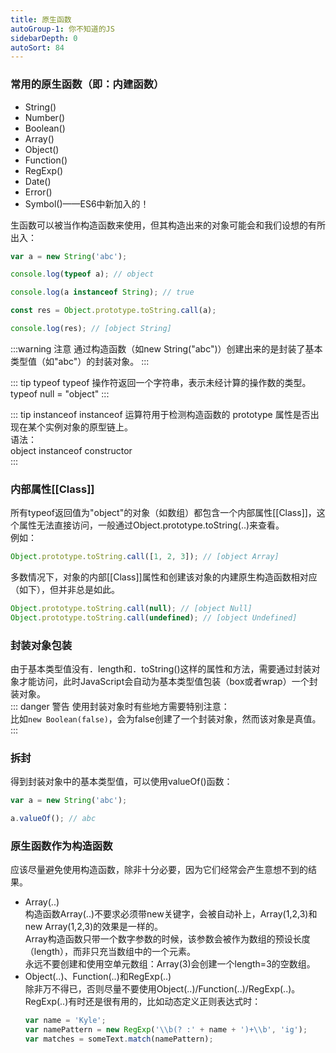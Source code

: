 ```yaml
---
title: 原生函数
autoGroup-1: 你不知道的JS
sidebarDepth: 0
autoSort: 84
---
```


### 常用的原生函数（即：内建函数）
- String()
- Number()
- Boolean()
- Array()
- Object()
- Function()
- RegExp()
- Date()
- Error()
- Symbol()——ES6中新加入的！

生函数可以被当作构造函数来使用，但其构造出来的对象可能会和我们设想的有所出入：  
```js
var a = new String('abc');

console.log(typeof a); // object

console.log(a instanceof String); // true

const res = Object.prototype.toString.call(a);

console.log(res); // [object String]
```
:::warning 注意
通过构造函数（如new String("abc")）创建出来的是封装了基本类型值（如"abc"）的封装对象。
:::

::: tip typeof
typeof 操作符返回一个字符串，表示未经计算的操作数的类型。  
typeof null = "object"
:::

::: tip instanceof
instanceof 运算符用于检测构造函数的 prototype 属性是否出现在某个实例对象的原型链上。  
语法：  
object instanceof constructor  
:::

### 内部属性[[Class]]
所有typeof返回值为"object"的对象（如数组）都包含一个内部属性[[Class]]，这个属性无法直接访问，一般通过Object.prototype.toString(..)来查看。  
例如：  
```js
Object.prototype.toString.call([1, 2, 3]); // [object Array]
```

多数情况下，对象的内部[[Class]]属性和创建该对象的内建原生构造函数相对应（如下），但并非总是如此。  
```js
Object.prototype.toString.call(null); // [object Null]
Object.prototype.toString.call(undefined); // [object Undefined]
```

### 封装对象包装
由于基本类型值没有．length和．toString()这样的属性和方法，需要通过封装对象才能访问，此时JavaScript会自动为基本类型值包装（box或者wrap）一个封装对象。  
::: danger 警告
使用封装对象时有些地方需要特别注意：  
比如`new Boolean(false)`，会为false创建了一个封装对象，然而该对象是真值。  
:::

### 拆封 
得到封装对象中的基本类型值，可以使用valueOf()函数：  
```js
var a = new String('abc');

a.valueOf(); // abc
```

### 原生函数作为构造函数
应该尽量避免使用构造函数，除非十分必要，因为它们经常会产生意想不到的结果。  
- Array(..)  
  构造函数Array(..)不要求必须带new关键字，会被自动补上，Array(1,2,3)和new Array(1,2,3)的效果是一样的。  
  Array构造函数只带一个数字参数的时候，该参数会被作为数组的预设长度（length），而非只充当数组中的一个元素。  
  永远不要创建和使用空单元数组：Array(3)会创建一个length=3的空数组。
- Object(..)、Function(..)和RegExp(..)  
  除非万不得已，否则尽量不要使用Object(..)/Function(..)/RegExp(..)。
  RegExp(..)有时还是很有用的，比如动态定义正则表达式时：  
  ```js
  var name = 'Kyle';
  var namePattern = new RegExp('\\b(? :' + name + ')+\\b', 'ig');
  var matches = someText.match(namePattern);
  ```  


